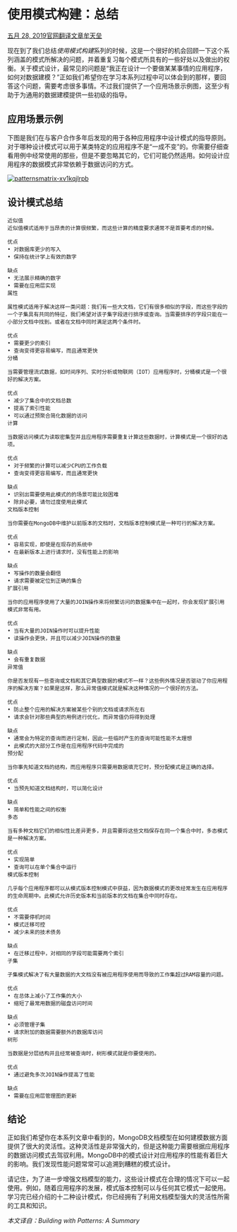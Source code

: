 # 使用模式构建：总结

[五月 28, 2019](http://www.mongoing.com/archives/26532)[官网翻译文章](http://www.mongoing.com/translation_blogs)[牟天垒](http://www.mongoing.com/archives/author/sh5dragon5)

现在到了我们总结*使用模式构建*系列的时候，这是一个很好的机会回顾一下这个系列涵盖的模式所解决的问题，并着重复习每个模式所具有的一些好处以及做出的权衡。关于模式设计，最常见的问题是“我正在设计一个要做某某事情的应用程序，如何对数据建模？”正如我们希望你在学习本系列过程中可以体会到的那样，要回答这个问题，需要考虑很多事情。不过我们提供了一个应用场景示例图，这至少有助于为通用的数据建模提供一些初级的指导。

## 应用场景示例

下图是我们在与客户合作多年后发现的用于各种应用程序中设计模式的指导原则。对于哪种设计模式可以用于某类特定的应用程序不是“一成不变”的。你需要仔细查看用例中经常使用的那些，但是不要忽略其它的，它们可能仍然适用。如何设计应用程序的数据模式非常依赖于数据访问的方式。

[![patternsmatrix-xv1kqjlrpb](http://mongoing.com/wp-content/uploads/2019/05/patternsmatrix-xv1kqjlrpb-1024x942.png)](http://mongoing.com/wp-content/uploads/2019/05/patternsmatrix-xv1kqjlrpb.png)

## 设计模式总结

```
近似值
近似值模式适用于当昂贵的计算很频繁，而这些计算的精度要求通常不是首要考虑的时候。

优点
• 对数据库更少的写入
• 保持在统计学上有效的数字

缺点
• 无法展示精确的数字
• 需要在应用层实现
属性

属性模式适用于解决这样一类问题：我们有一些大文档，它们有很多相似的字段，而这些字段的一个子集具有共同的特征，我们希望对该子集字段进行排序或查询。当需要排序的字段只能在一小部分文档中找到。或者在文档中同时满足这两个条件时。

优点
• 需要更少的索引
• 查询变得更容易编写，而且通常更快
分桶

当需要管理流式数据，如时间序列、实时分析或物联网（IOT）应用程序时，分桶模式是一个很好的解决方案。

优点
• 减少了集合中的文档总数
• 提高了索引性能
• 可以通过预聚合简化数据的访问
计算

当数据访问模式为读取密集型并且应用程序需要重复计算这些数据时，计算模式是一个很好的选项。

优点
• 对于频繁的计算可以减少CPU的工作负载
• 查询变得更容易编写，而且通常更快

缺点
• 识别出需要使用此模式的的场景可能比较困难
• 除非必要，请勿过度使用此模式
文档版本控制

当你需要在MongoDB中维护以前版本的文档时，文档版本控制模式是一种可行的解决方案。

优点
• 容易实现，即使是在现存的系统中
• 在最新版本上进行请求时，没有性能上的影响

缺点
• 写操作的数量会翻倍
• 请求需要被定位到正确的集合
扩展引用

当你的应用程序使用了大量的JOIN操作来将频繁访问的数据集中在一起时，你会发现扩展引用模式非常有用。

优点
• 当有大量的JOIN操作时可以提升性能
• 读操作会更快，并且可以减少JOIN操作的数量

缺点
• 会有重复数据
异常值

你是否发现有一些查询或文档和其它典型数据的模式不一样？这些例外情况是否驱动了你应用程序的解决方案？如果是这样，那么异常值模式就是解决这种情况的一个很好的方法。

优点
• 防止整个应用的解决方案被某些个别的文档或请求所左右
• 请求会针对那些典型的用例进行优化，而异常值仍将得到处理

缺点
• 通常会为特定的查询而进行定制，因此一些临时产生的查询可能性能不太理想
• 此模式的大部分工作是在应用程序代码中完成的
预分配

当你事先知道文档的结构，而应用程序只需要用数据填充它时，预分配模式是正确的选择。

优点
• 当预先知道文档结构时，可以简化设计

缺点
• 简单和性能之间的权衡
多态

当有多种文档它们的相似性比差异更多，并且需要将这些文档保存在同一个集合中时，多态模式是一种解决方案。

优点
• 实现简单
• 查询可以在单个集合中运行
模式版本控制

几乎每个应用程序都可以从模式版本控制模式中获益，因为数据模式的更改经常发生在应用程序的生命周期中。此模式允许历史版本和当前版本的文档在集合中同时存在。

优点
• 不需要停机时间
• 模式迁移可控
• 减少未来的技术债务

缺点
• 在迁移过程中，对相同的字段可能需要两个索引
子集

子集模式解决了有大量数据的大文档没有被应用程序使用而导致的工作集超过RAM容量的问题。

优点
• 在总体上减小了工作集的大小
• 缩短了最常用数据的磁盘访问时间

缺点
• 必须管理子集
• 请求附加的数据需要额外的数据库访问
树形

当数据是分层结构并且经常被查询时，树形模式就是你要使用的。

优点
• 通过避免多次JOIN操作提高了性能

缺点
• 需要在应用层管理图的更新
```

## 结论

正如我们希望你在本系列文章中看到的，MongoDB文档模型在如何建模数据方面提供了很大的灵活性。这种灵活性是非常强大的，但是这种能力需要根据应用程序的数据访问模式去驾驭利用。MongoDB中的模式设计对应用程序的性能有着巨大的影响。我们发现性能问题常常可以追溯到糟糕的模式设计。

请记住，为了进一步增强文档模型的能力，这些设计模式在合理的情况下可以一起使用。例如，随着应用程序的发展，模式版本控制可以与任何其它模式一起使用。学习完已经介绍的十二种设计模式，你已经拥有了利用文档模型强大的灵活性所需的工具和知识。

*本文译自：Building with Patterns: A Summary*